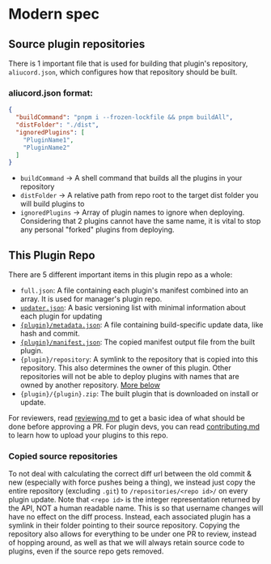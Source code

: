 # Modern spec

## Source plugin repositories

There is 1 important file that is used for building that plugin's repository, `aliucord.json`, which configures how that
repository should be built.

### aliucord.json format:

```json
{
  "buildCommand": "pnpm i --frozen-lockfile && pnpm buildAll",
  "distFolder": "./dist",
  "ignoredPlugins": [
    "PluginName1",
    "PluginName2"
  ]
}
```

- `buildCommand` -> A shell command that builds all the plugins in your repository
- `distFolder` -> A relative path from repo root to the target dist folder you will build plugins to
- `ignoredPlugins` -> Array of plugin names to ignore when deploying. Considering that 2 plugins cannot have the same
  name, it is vital to stop any personal "forked" plugins from deploying.

## This Plugin Repo

There are 5 different important items in this plugin repo as a whole:

- `full.json`: A file containing each plugin's manifest combined into an array. It is used for manager's plugin repo.
- [`updater.json`](updater.md): A basic versioning list with minimal information about each plugin for updating
- [`{plugin}/metadata.json`](metadata.md): A file containing build-specific update data, like hash and commit.
- [`{plugin}/manifest.json`](manifest.md): The copied manifest output file from the built plugin.
- `{plugin}/repository`: A symlink to the repository that is copied into this repository. This also determines the owner
  of this plugin. Other repositories will not be able to deploy plugins with names that are owned by another
  repository. [More below](#copied-source-repositories)
- `{plugin}/{plugin}.zip`: The built plugin that is downloaded on install or update.

For reviewers, read [reviewing.md](reviewing.md) to get a basic idea of what should be done before approving a PR.
For plugin devs, you can read [contributing.md](contributing.md) to learn how to upload your plugins to this repo.

### Copied source repositories

To not deal with calculating the correct diff url between the old commit & new (especially with force pushes being a
thing), we instead just copy the entire repository (excluding `.git`) to `/repositories/<repo id>/` on every plugin
update. Note that `<repo id>` is the integer representation returned by the API, NOT a human readable name. This is so
that username changes will have no effect on the diff process. Instead, each associated plugin has a symlink in their
folder pointing to their source repository. Copying the repository also allows for everything to be under one PR to
review, instead of hopping around, as well as that we will always retain source code to plugins, even if the source repo
gets removed.
